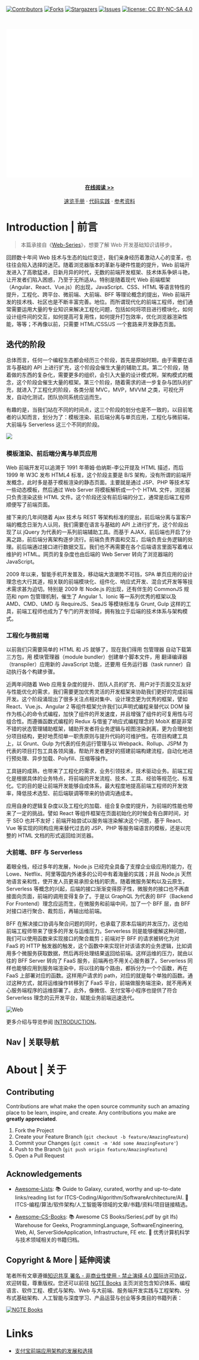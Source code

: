 [![Contributors][contributors-shield]][contributors-url]
[![Forks][forks-shield]][forks-url]
[![Stargazers][stars-shield]][stars-url]
[![Issues][issues-shield]][issues-url]
[![license: CC BY-NC-SA 4.0](https://img.shields.io/badge/license-CC%20BY--NC--SA%204.0-lightgrey.svg)][license-url]

<!-- PROJECT LOGO -->
<br />
<p align="center">
  <a href="https://github.com/wx-chevalier/Web-Engineering-Series">
    <img src="header.svg" alt="Logo" style="width: 100vw;height: 400px" />
  </a>

  <p align="center">
    <a href="https://ng-tech.icu/Web-Engineering-Series"><strong>在线阅读 >> </strong></a>
    <br />
    <br />
    <a href="https://github.com/wx-chevalier/Awesome-CheatSheets">速览手册</a>
    ·
    <a href="https://github.com/wx-chevalier">代码实践</a>
    ·
    <a href="https://github.com/wx-chevalier/Awesome-Lists">参考资料</a>

  </p>
</p>

<!-- ABOUT THE PROJECT -->

# Introduction | 前言

> 本篇承接自《[Web-Series](https://github.com/wx-chevalier/Web-Series?q=)》，想要了解 Web 开发基础知识请移步。

回顾数十年间 Web 技术与生态的灿烂变迁，我们亲身经历着激动人心的变革，也往往会陷入选择的迷茫。随着浏览器版本的革新与硬件性能的提升，Web 前端开发进入了高歌猛进，日新月异的时代，无数的前端开发框架、技术体系争妍斗艳，让开发者们陷入困惑，乃至于无所适从。特别是随着现代 Web 前端框架（Angular、React、Vue.js）的出现，JavaScript、CSS、HTML 等语言特性的提升，工程化、跨平台、微前端、大前端、BFF 等理论概念的提出，Web 前端开发的技术栈、社区也是不断丰富完善。地位。而所谓现代化的前端工程师，他们通常需要运用大量的专业知识来解决工程化问题，包括如何将项目进行模块化，如何设计组件间的交互，如何提高可复用性，如何提升打包效率，优化浏览器渲染性能，等等；不再像以前，只需要 HTML/CSS/JS 一个套路来开发静态页面。

## 迭代的阶段

总体而言，任何一个编程生态都会经历三个阶段，首先是原始时期，由于需要在语言与基础的 API 上进行扩充，这个阶段会催生大量的辅助工具。第二个阶段，随着做的东西的复杂化，需要更多的组织，会引入大量的设计模式啊，架构模式的概念，这个阶段会催生大量的框架。第三个阶段，随着需求的进一步复杂与团队的扩充，就进入了工程化的阶段，各类分层 MVC，MVP，MVVM 之类，可视化开发，自动化测试，团队协同系统应运而生。

有趣的是，当我们站在不同的时间点，这三个阶段的划分也是不一致的，以目前笔者的认知而言，划分为了：模板渲染、前后端分离与单页应用，工程化与微前端，大前端与 Serverless 这三个不同的阶段。

![](https://i.postimg.cc/50xXjKN9/image.png)

### 模板渲染、前后端分离与单页应用

Web 前端开发可以追溯于 1991 年蒂姆·伯纳斯-李公开提及 HTML 描述，而后 1999 年 W3C 发布 HTML4 标准，这个阶段主要是 B/S 架构，没有所谓的前端开发概念，此时多是基于模板渲染的静态页面。主要就是通过 JSP、PHP 等技术写一些动态模板，然后通过 Web Server 将模板解析成一个个 HTML 文件，浏览器只负责渲染这些 HTML 文件。这个阶段还没有前后端的分工，通常是后端工程师顺便写了前端页面。

接下来的几年间随着 Ajax 技术与 REST 等架构标准的提出，前后端分离与富客户端的概念日渐为人认同，我们需要在语言与基础的 API 上进行扩充，这个阶段出现了以 jQuery 为代表的一系列前端辅助工具。而基于 AJAX，前后端也开启了分离之路，前后端分离架构逐步流行。前端负责界面和交互，后端负责业务逻辑的处理。前后端通过接口进行数据交互。我们也不再需要在各个后端语言里面写着难以维护的 HTML。网页的复杂度也由后端的 Web Server 转向了浏览器端的 JavaScript。

2009 年以来，智能手机开发普及，移动端大浪潮势不可挡，SPA 单页应用的设计理念也大行其道，相关联的前端模块化、组件化、响应式开发、混合式开发等等技术需求甚为迫切。特别是 2009 年 Node.js 的出现，还有伴生的 CommonJS 规范和 npm 包管理机制，催生了 Angular 1、Ionic 等一系列优秀的框架以及 AMD、CMD、UMD 与 RequireJS、SeaJS 等模块标准与 Grunt, Gulp 这样的工具，前端工程师也成为了专门的开发领域，拥有独立于后端的技术体系与架构模式。

### 工程化与微前端

以前我们只需要简单的 HTML 和 JS 就够了，现在我们得用 包管理器 自动下载第三方包，用 模块管理器（module bundler）创建单个脚本文件，用 翻译编译器（transpiler）应用新的 JavaScript 功能，还要用 任务运行器（task runner）自动执行各个构建步骤。

近两年间随着 Web 应用复杂度的提升、团队人员的扩充、用户对于页面交互友好与性能优化的需求，我们需要更加优秀灵活的开发框架来协助我们更好的完成前端开发。这个阶段涌现出了很多关注点相对集中、设计理念更为优秀的框架，譬如 React、Vue.js、Angular 2 等组件框架允许我们以声明式编程来替代以 DOM 操作为核心的命令式编程，加快了组件的开发速度，并且增强了组件的可复用性与可组合性。而遵循函数式编程的 Redux 与借鉴了响应式编程理念的 MobX 都是非常不错的状态管理辅助框架，辅助开发者将业务逻辑与视图渲染剥离，更为合理地划分项目结构，更好地贯彻单一职责原则与提升代码的可维护性。在项目构建工具上，以 Grunt、Gulp 为代表的任务运行管理与以 Webpack、Rollup、JSPM 为代表的项目打包工具各领风骚，帮助开发者更好的搭建前端构建流程，自动化地进行预处理、异步加载、Polyfill、压缩等操作。

工具链的成熟，也带来了工程化的需求，业务引领技术，技术驱动业务。前端工程化是根据具体的业务特点，将前端的开发流程、技术、工具、经验等规范化、标准化。它的目的是让前端开发能够自成体系，最大程度地提高前端工程师的开发效率，降低技术选型、前后端联调等带来的协调沟通成本。

应用自身的逻辑复杂度以及工程化的加载、组合复杂度的提升，为前端的性能也带来了一定的挑战。譬如 React 等组件框架在页面初始化的时候会有白屏时间，对于 SEO 也并不友好；前端开始尝试以服务端渲染解决这个问题，基于 React、Vue 等实现的同构应用来替代过去的 JSP、PHP 等服务端语言的模板，还是以完整的 HTML 文档的形式返回给浏览器。

### 大前端、BFF 与 Serverless

着眼全栈，经过多年的发展，Node.js 已经完全具备了支撑企业级应用的能力，在 Lowe、Netflix、阿里等国内外诸多的公司中有着海量的实践；并且 Node.js 天然地语言亲和性，使开发人员更易承担全栈的职责。随着微服务架构以及云原生，Serverless 等概念的兴起，后端的接口渐渐变得原子性，微服务的接口也不再直接面向页面，前端的调用变得复杂了。于是以 GraphQL 为代表的 BFF（Backend For Frontend）理念应运而生，在微服务和前端中间，加了一个 BFF 层，由 BFF 对接口进行聚合、裁剪后，再输出给前端。

BFF 在解决接口协调与聚合问题的同时，也承载了原本后端的并发压力，这也给前端工程师带来了很多的开发与运维压力。Serverless 则是能够缓解这种问题，我们可以使用函数来实现接口的聚合裁剪；前端对于 BFF 的请求被转化为对 FaaS 的 HTTP 触发器的触发，这个函数中来实现针对该请求的业务逻辑，比如调用多个微服务获取数据，然后再将处理结果返回给前端。这样运维的压力，就由以往的 BFF Server 转向了 FaaS 服务，前端再也不用关心服务器了。Serverless 同样也能够应用到服务端渲染中，将以往的每个路由，都拆分为一个个函数，再在 FaaS 上部署对应的函数。这样用户请求的 path，对应的就是每个单独的函数。通过这种方式，就将运维操作转移到了 FaaS 平台，前端做服务端渲染，就不用再关心服务端程序的运维部署了。此外，像微信、支付宝等小程序也提供了符合 Serverless 理念的云开发平台，赋能业务前端迅速迭代。

![Web](https://s2.ax1x.com/2019/09/07/nljt0K.png)

更多介绍与导览参阅 [INTRODUCTION](./INTRODUCTION.md)。

## Nav | 关联导航

# About | 关于

<!-- CONTRIBUTING -->

## Contributing

Contributions are what make the open source community such an amazing place to be learn, inspire, and create. Any contributions you make are **greatly appreciated**.

1. Fork the Project
2. Create your Feature Branch (`git checkout -b feature/AmazingFeature`)
3. Commit your Changes (`git commit -m 'Add some AmazingFeature'`)
4. Push to the Branch (`git push origin feature/AmazingFeature`)
5. Open a Pull Request

<!-- ACKNOWLEDGEMENTS -->

## Acknowledgements

- [Awesome-Lists](https://github.com/wx-chevalier/Awesome-Lists): 📚 Guide to Galaxy, curated, worthy and up-to-date links/reading list for ITCS-Coding/Algorithm/SoftwareArchitecture/AI. 💫 ITCS-编程/算法/软件架构/人工智能等领域的文章/书籍/资料/项目链接精选。

- [Awesome-CS-Books](https://github.com/wx-chevalier/Awesome-CS-Books): :books: Awesome CS Books/Series(.pdf by git lfs) Warehouse for Geeks, ProgrammingLanguage, SoftwareEngineering, Web, AI, ServerSideApplication, Infrastructure, FE etc. :dizzy: 优秀计算机科学与技术领域相关的书籍归档。

## Copyright & More | 延伸阅读

笔者所有文章遵循[知识共享 署名 - 非商业性使用 - 禁止演绎 4.0 国际许可协议](https://creativecommons.org/licenses/by-nc-nd/4.0/deed.zh)，欢迎转载，尊重版权。您还可以前往 [NGTE Books](https://ng-tech.icu/books/) 主页浏览包含知识体系、编程语言、软件工程、模式与架构、Web 与大前端、服务端开发实践与工程架构、分布式基础架构、人工智能与深度学习、产品运营与创业等多类目的书籍列表：

[![NGTE Books](https://s2.ax1x.com/2020/01/18/19uXtI.png)](https://ng-tech.icu/books/)

# Links

- [支付宝前端应用架构的发展和选择](https://github.com/sorrycc/blog/issues/6)

<!-- MARKDOWN LINKS & IMAGES -->
<!-- https://www.markdownguide.org/basic-syntax/#reference-style-links -->

[contributors-shield]: https://img.shields.io/github/contributors/wx-chevalier/Web-Engineering-Series.svg?style=flat-square
[contributors-url]: https://github.com/wx-chevalier/Web-Engineering-Series/graphs/contributors
[forks-shield]: https://img.shields.io/github/forks/wx-chevalier/Web-Engineering-Series.svg?style=flat-square
[forks-url]: https://github.com/wx-chevalier/Web-Engineering-Series/network/members
[stars-shield]: https://img.shields.io/github/stars/wx-chevalier/Web-Engineering-Series.svg?style=flat-square
[stars-url]: https://github.com/wx-chevalier/Web-Engineering-Series/stargazers
[issues-shield]: https://img.shields.io/github/issues/wx-chevalier/Web-Engineering-Series.svg?style=flat-square
[issues-url]: https://github.com/wx-chevalier/Web-Engineering-Series/issues
[license-shield]: https://img.shields.io/github/license/wx-chevalier/Web-Engineering-Series.svg?style=flat-square
[license-url]: https://github.com/wx-chevalier/Web-Engineering-Series/blob/master/LICENSE.txt
